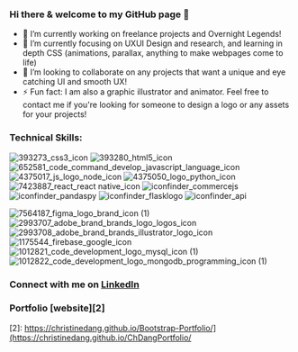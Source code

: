 ### Hi there & welcome to my GitHub page 👋
<!--
**ChristineDang/ChristineDang** is a ✨ _special_ ✨ repository because its `README.md` (this file) appears on your GitHub profile.
- 🤔 I’m looking for help with ...
- 💬 Ask me about ...
- 😄 Pronouns: She/her
- 📫 How to reach me: Dangc101@gmail.com
Here are some ideas to get you started:
-->
- 🔭 I’m currently working on freelance projects and Overnight Legends!
- 🌱 I’m currently focusing on UXUI Design and research, and learning in depth CSS (animations, parallax, anything to make webpages come to life)
- 👯 I’m looking to collaborate on any projects that want a unique and eye catching UI and smooth UX!
- ⚡ Fun fact: I am also a graphic illustrator and animator. Feel free to contact me if you're looking for someone to design a logo or any assets for your projects!


### Technical Skills:
![393273_css3_icon](https://user-images.githubusercontent.com/59538550/125997812-ec5953b3-f039-4304-a65e-be517ab495bb.png)
![393280_html5_icon](https://user-images.githubusercontent.com/59538550/125997828-6653ef88-4b30-4aae-a0ab-90f8021a2ea5.png)
![652581_code_command_develop_javascript_language_icon](https://user-images.githubusercontent.com/59538550/125997842-187a547c-b7cd-4644-bc58-84d4888d92a3.png)
![4375017_js_logo_node_icon](https://user-images.githubusercontent.com/59538550/126001496-30596e66-03f7-4a23-8ebd-9b29bbc63005.png)
![4375050_logo_python_icon](https://user-images.githubusercontent.com/59538550/126001923-bd9f4b85-5bf0-475c-9f01-5130eff1ff26.png)
![7423887_react_react native_icon](https://user-images.githubusercontent.com/59538550/125997934-58074406-0d78-4e4c-a97e-e916351cc317.png)
![iconfinder_commercejs](https://user-images.githubusercontent.com/59538550/126001251-1226b300-052e-4638-8ece-7936b2c9a9e6.png)
![iconfinder_pandaspy](https://user-images.githubusercontent.com/59538550/125998695-d6bf38ef-8a89-4813-8ab2-141fe3104efb.png)
![iconfinder_flasklogo](https://user-images.githubusercontent.com/59538550/126003545-37ff6604-089b-4dbf-9100-9aad33a4627b.png)
![iconfinder_api](https://user-images.githubusercontent.com/59538550/126000080-a3b8c74d-e791-465c-8138-49ecff4523e1.png)

![7564187_figma_logo_brand_icon (1)](https://user-images.githubusercontent.com/59538550/126003857-7f4f9cd5-6660-43bc-8009-97f8ce1bc084.png)
![2993707_adobe_brand_brands_logo_logos_icon](https://user-images.githubusercontent.com/59538550/125999648-82461ec4-43db-4083-8828-487b8b13ee33.png)
![2993708_adobe_brand_brands_illustrator_logo_icon](https://user-images.githubusercontent.com/59538550/126001325-2a308317-8596-478a-b13b-4cfed85bfb1b.png)
![1175544_firebase_google_icon](https://user-images.githubusercontent.com/59538550/126004021-5903f1f0-3f69-41e7-84c5-3aab0adc0739.png)
![1012821_code_development_logo_mysql_icon (1)](https://user-images.githubusercontent.com/59538550/126001746-574b8f31-ebb6-4258-acf3-85c24426e474.png)
![1012822_code_development_logo_mongodb_programming_icon (1)](https://user-images.githubusercontent.com/59538550/126001804-04a49fee-8316-40cc-90ed-3e77e33eb19a.png)

### Connect with me on [LinkedIn][1]

### Portfolio [website][2]


[1]: https://www.linkedin.com/in/christinedang101/ 
[2]: https://christinedang.github.io/Bootstrap-Portfolio/](https://christinedang.github.io/ChDangPortfolio/
